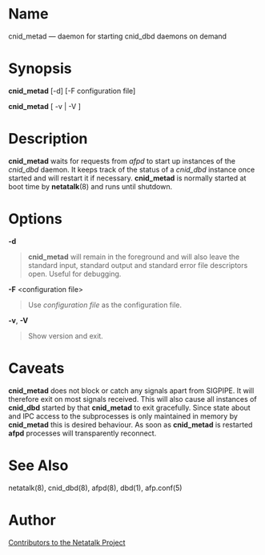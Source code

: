 # Name

cnid_metad — daemon for starting cnid_dbd daemons on demand

# Synopsis

**cnid_metad** [-d] [-F configuration file]

**cnid_metad** [ -v | -V ]

# Description

**cnid_metad** waits for requests from *afpd* to start up instances of the
*cnid_dbd* daemon. It keeps track of the status of a *cnid_dbd* instance
once started and will restart it if necessary. **cnid_metad** is normally
started at boot time by **netatalk**(8) and runs until shutdown.

# Options

**-d**

> **cnid_metad** will remain in the foreground and will also leave the
standard input, standard output and standard error file descriptors
open. Useful for debugging.

**-F** <configuration file\>

> Use *configuration file* as the configuration file.

**-v**, **-V**

> Show version and exit.

# Caveats

**cnid_metad** does not block or catch any signals apart from SIGPIPE. It
will therefore exit on most signals received. This will also cause all
instances of **cnid_dbd** started by that **cnid_metad** to exit
gracefully. Since state about and IPC access to the subprocesses is only
maintained in memory by **cnid_metad** this is desired behaviour. As soon
as **cnid_metad** is restarted **afpd** processes will transparently
reconnect.

# See Also

netatalk(8), cnid_dbd(8), afpd(8), dbd(1), afp.conf(5)

# Author

[Contributors to the Netatalk Project](https://netatalk.io/contributors)
